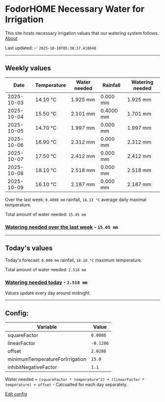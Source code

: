 # FodorHOME Necessary Water for Irrigation

This site hosts necessary irrigation values that our watering system follows. [About](https://github.com/redyau/irrigation)

Last updated: ✅ `2025-10-10T05:38:37.418048`

---

## Weekly values

| Date | Temperature | Water needed | Rainfall | Watering needed |
|-----|-----|-----|-----|-----|
| 2025-10-03 | 14.10 °C | 1.925 mm | 0.000 mm | 1.925 mm |
| 2025-10-04 | 15.50 °C | 2.101 mm | 0.4000 mm | 1.701 mm |
| 2025-10-05 | 14.70 °C | 1.997 mm | 0.000 mm | 1.997 mm |
| 2025-10-06 | 16.90 °C | 2.312 mm | 0.000 mm | 2.312 mm |
| 2025-10-07 | 17.50 °C | 2.412 mm | 0.000 mm | 2.412 mm |
| 2025-10-08 | 18.10 °C | 2.518 mm | 0.000 mm | 2.518 mm |
| 2025-10-09 | 16.10 °C | 2.187 mm | 0.000 mm | 2.187 mm |


Over the last week: `0.4000 mm` rainfall, `16.13 °C` average daily maximal temperature.

Total amount of water needed: `15.45 mm`

### [Watering needed over the last week](lastweek.txt) - `15.05 mm`

---

## Today's values

Today's forecast: `0.000 mm` rainfall, `18.10 °C` maximum temperature.

Total amount of water needed: `2.518 mm`

### [Watering needed today](today.txt) - `2.518 mm`

Values update every day around midnight.

---

## Config:

| Variable | Value |
|-----|-----|
| squareFactor | `0.0086` |
| linearFactor | `-0.1286` |
| offset | `2.0286` |
| minimumTemperatureForIrrigation | `15.0` |
| inhibitNegativeFactor | `1.1` |

Water needed = `(squareFactor * temperature^2) + (linearFactor * temperature) + offset` - Calcualted for each day separately.

[Edit config](https://github.com/RedyAu/irrigation/edit/main/config.json)
